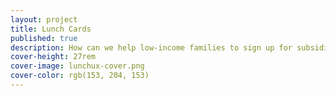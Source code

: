 ```yaml
---
layout: project
title: Lunch Cards
published: true
description: How can we help low-income families to sign up for subsidized school lunches?
cover-height: 27rem
cover-image: lunchux-cover.png
cover-color: rgb(153, 204, 153)
---
```


